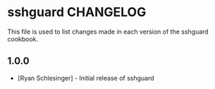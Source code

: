 sshguard CHANGELOG
==============

This file is used to list changes made in each version of the sshguard cookbook.

1.0.0
-----
- [Ryan Schlesinger] - Initial release of sshguard

